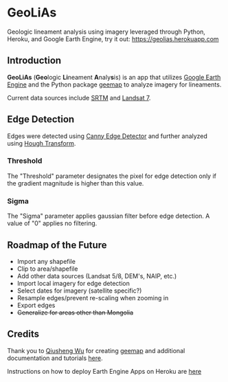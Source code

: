 # GeoLiAs

Geologic lineament analysis using imagery leveraged through Python, Heroku, and Google Earth Engine, try it out: <https://geolias.herokuapp.com>

## Introduction
**GeoLiAs** (**Geo**logic **Li**neament **A**naly**s**is) is an app that utilizes [Google Earth Engine](https://developers.google.com/earth-engine/) and the Python package [geemap](https://github.com/giswqs/geemap) to analyze imagery for lineaments.

Current data sources include [SRTM](https://developers.google.com/earth-engine/datasets/catalog/NASA_NASADEM_HGT_001?hl=en) and [Landsat 7](https://developers.google.com/earth-engine/datasets/catalog/LANDSAT_LE07_C01_T1?hl=en).

## Edge Detection
Edges were detected using [Canny Edge Detector](https://developers.google.com/earth-engine/apidocs/ee-algorithms-cannyedgedetector?hl=en) and further analyzed using [Hough Transform](https://developers.google.com/earth-engine/apidocs/ee-algorithms-houghtransform?hl=en).

### Threshold
The "Threshold" parameter designates the pixel for edge detection only if the gradient magnitude is higher than this value.

### Sigma
The "Sigma" parameter applies gaussian filter before edge detection. A value of "0" applies no filtering.

## Roadmap of the Future
* Import any shapefile
* Clip to area/shapefile
* Add other data sources (Landsat 5/8, DEM's, NAIP, etc.)
* Import local imagery for edge detection
* Select dates for imagery (satellite specific?)
* Resample edges/prevent re-scaling when zooming in
* Export edges
* ~~Generalize for areas other than Mongolia~~

## Credits
Thank you to [Qiusheng Wu](https://github.com/giswqs) for creating [geemap](https://github.com/giswqs/geemap) and additional documentation and tutorials [here](https://github.com/giswqs).

Instructions on how to deploy Earth Engine Apps on Heroku are [here](https://github.com/giswqs/geemap-heroku)
